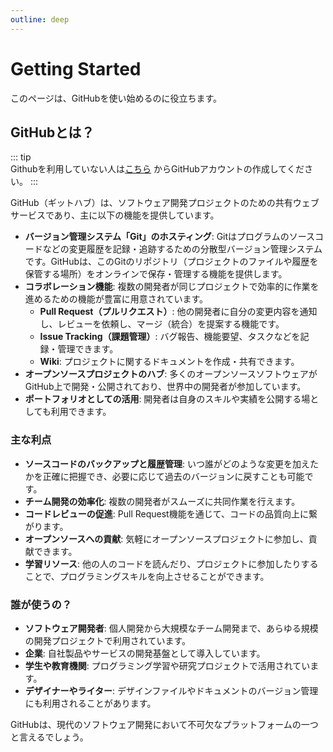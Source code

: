 ```yaml
---
outline: deep
---
```


# Getting Started
このページは、GitHubを使い始めるのに役立ちます。

## GitHubとは？
::: tip  
Githubを利用していない人は[こちら](https://github.com/) からGitHubアカウントの作成してください。
:::

GitHub（ギットハブ）は、ソフトウェア開発プロジェクトのための共有ウェブサービスであり、主に以下の機能を提供しています。

* **バージョン管理システム「Git」のホスティング**: Gitはプログラムのソースコードなどの変更履歴を記録・追跡するための分散型バージョン管理システムです。GitHubは、このGitのリポジトリ（プロジェクトのファイルや履歴を保管する場所）をオンラインで保存・管理する機能を提供します。
* **コラボレーション機能**: 複数の開発者が同じプロジェクトで効率的に作業を進めるための機能が豊富に用意されています。
    * **Pull Request（プルリクエスト）**: 他の開発者に自分の変更内容を通知し、レビューを依頼し、マージ（統合）を提案する機能です。
    * **Issue Tracking（課題管理）**: バグ報告、機能要望、タスクなどを記録・管理できます。
    * **Wiki**: プロジェクトに関するドキュメントを作成・共有できます。
* **オープンソースプロジェクトのハブ**: 多くのオープンソースソフトウェアがGitHub上で開発・公開されており、世界中の開発者が参加しています。
* **ポートフォリオとしての活用**: 開発者は自身のスキルや実績を公開する場としても利用できます。

### 主な利点

* **ソースコードのバックアップと履歴管理**: いつ誰がどのような変更を加えたかを正確に把握でき、必要に応じて過去のバージョンに戻すことも可能です。
* **チーム開発の効率化**: 複数の開発者がスムーズに共同作業を行えます。
* **コードレビューの促進**: Pull Request機能を通じて、コードの品質向上に繋がります。
* **オープンソースへの貢献**: 気軽にオープンソースプロジェクトに参加し、貢献できます。
* **学習リソース**: 他の人のコードを読んだり、プロジェクトに参加したりすることで、プログラミングスキルを向上させることができます。

### 誰が使うの？

* **ソフトウェア開発者**: 個人開発から大規模なチーム開発まで、あらゆる規模の開発プロジェクトで利用されています。
* **企業**: 自社製品やサービスの開発基盤として導入しています。
* **学生や教育機関**: プログラミング学習や研究プロジェクトで活用されています。
* **デザイナーやライター**: デザインファイルやドキュメントのバージョン管理にも利用されることがあります。

GitHubは、現代のソフトウェア開発において不可欠なプラットフォームの一つと言えるでしょう。